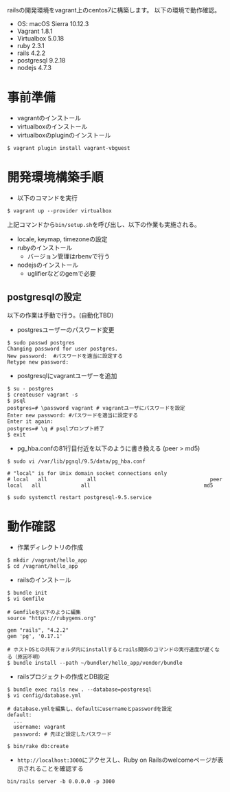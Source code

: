 railsの開発環境をvagrant上のcentos7に構築します。
以下の環境で動作確認。
- OS: macOS Sierra 10.12.3
- Vagrant 1.8.1
- Virtualbox 5.0.18
- ruby 2.3.1
- rails 4.2.2
- postgresql 9.2.18
- nodejs 4.7.3

# 事前準備
- vagrantのインストール
- virtualboxのインストール
- virtualboxのpluginのインストール
```
$ vagrant plugin install vagrant-vbguest
```

# 開発環境構築手順
- 以下のコマンドを実行
```
$ vagrant up --provider virtualbox
```

上記コマンドから`bin/setup.sh`を呼び出し、以下の作業も実施される。
- locale, keymap, timezoneの設定
- rubyのインストール
  - バージョン管理はrbenvで行う
- nodejsのインストール
  - uglifierなどのgemで必要

## postgresqlの設定

以下の作業は手動で行う。(自動化TBD)

- postgresユーザーのパスワード変更
```
$ sudo passwd postgres
Changing password for user postgres.
New password:  #パスワードを適当に設定する
Retype new password:
```
- postgresqlにvagrantユーザーを追加
```
$ su - postgres
$ createuser vagrant -s
$ psql
postgres=# \password vagrant # vagrantユーザにパスワードを設定
Enter new password: #パスワードを適当に設定する
Enter it again:
postgres=# \q # psqlプロンプト終了
$ exit
```
- pg_hba.confの81行目付近を以下のように書き換える (peer > md5)
```
$ sudo vi /var/lib/pgsql/9.5/data/pg_hba.conf

# "local" is for Unix domain socket connections only
# local   all             all                                     peer
local   all             all                                     md5

$ sudo systemctl restart postgresql-9.5.service
```

# 動作確認
- 作業ディレクトリの作成
```
$ mkdir /vagrant/hello_app
$ cd /vagrant/hello_app
```

- railsのインストール
```
$ bundle init
$ vi Gemfile

# Gemfileを以下のように編集
source "https://rubygems.org"

gem "rails", "4.2.2"
gem 'pg', '0.17.1'

# ホストOSとの共有フォルダ内にinstallするとrails関係のコマンドの実行速度が遅くなる（原因不明）
$ bundle install --path ~/bundler/hello_app/vendor/bundle
```

- railsプロジェクトの作成とDB設定
```
$ bundle exec rails new . --database=postgresql
$ vi config/database.yml

# database.ymlを編集し、defaultにusernameとpasswordを設定
default:
  ...
  username: vagrant
  password: # 先ほど設定したパスワード

$ bin/rake db:create
```

- `http://localhost:3000`にアクセスし、Ruby on Railsのwelcomeページが表示されることを確認する
```
bin/rails server -b 0.0.0.0 -p 3000
```
